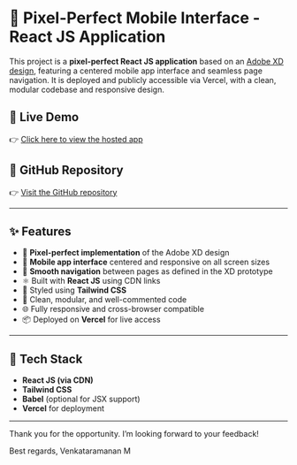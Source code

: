 # 📱 Pixel-Perfect Mobile Interface - React JS Application

This project is a **pixel-perfect React JS application** based on an [Adobe XD design](https://xd.adobe.com/view/b68eea25-003d-4a5d-8fdd-d463eeb20b32-e3dd), featuring a centered mobile app interface and seamless page navigation. It is deployed and publicly accessible via Vercel, with a clean, modular codebase and responsive design.

## 🚀 Live Demo

👉 [Click here to view the hosted app](https://educaseassignment-jade.vercel.app/)

## 📂 GitHub Repository

👉 [Visit the GitHub repository](https://github.com/venkataramanan1508/educase_assignment)

---

## ✨ Features

- 🎯 **Pixel-perfect implementation** of the Adobe XD design
- 📱 **Mobile app interface** centered and responsive on all screen sizes
- 🔀 **Smooth navigation** between pages as defined in the XD prototype
- ⚛️ Built with **React JS** using CDN links
- 💅 Styled using **Tailwind CSS**
- 🧹 Clean, modular, and well-commented code
- 🌐 Fully responsive and cross-browser compatible
- 📦 Deployed on **Vercel** for live access

---

## 🧠 Tech Stack

- **React JS (via CDN)**
- **Tailwind CSS**
- **Babel** (optional for JSX support)
- **Vercel** for deployment

---

Thank you for the opportunity. I’m looking forward to your feedback!

Best regards,
Venkataramanan M
